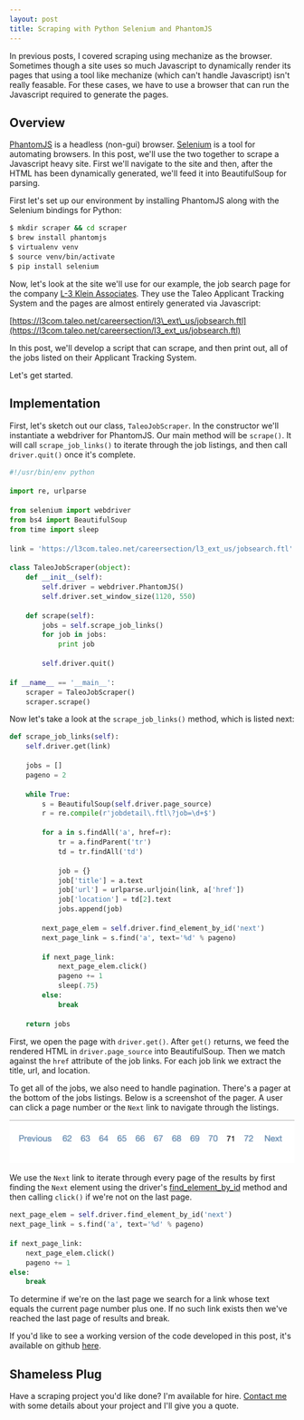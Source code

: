 ```yaml
---
layout: post
title: Scraping with Python Selenium and PhantomJS
---
```


In previous posts, I covered scraping using mechanize as the browser. Sometimes though 
a site uses so much Javascript to dynamically render its pages that using a tool like 
mechanize (which can't handle Javascript) isn't really feasable. For these cases, we have
to use a browser that can run the Javascript required to generate the pages. 

## Overview

[PhantomJS](http://phantomjs.org/) is a headless (non-gui) browser. [Selenium](http://www.seleniumhq.org/) 
 is a tool for automating browsers. In this post, we'll use the two together to scrape 
a Javascript heavy site. First we'll navigate to the site and then, after the HTML has 
been dynamically generated, we'll feed it into BeautifulSoup for parsing.

First let's set up our environment by installing PhantomJS along with the Selenium bindings 
for Python:

```bash
$ mkdir scraper && cd scraper
$ brew install phantomjs
$ virtualenv venv
$ source venv/bin/activate
$ pip install selenium
```

Now, let's look at the site we'll use for our example, the job search page for the company
[L-3 Klein Associates](http://www.l-3com.com/careers/us-job-search.html). They use the Taleo Applicant
Tracking System and the pages are almost entirely generated via Javascript:

[https://l3com.taleo.net/careersection/l3\_ext\_us/jobsearch.ftl](https://l3com.taleo.net/careersection/l3_ext_us/jobsearch.ftl)

In this post, we'll develop a script that can scrape, and then print out, all of the jobs listed on 
their Applicant Tracking System. 

Let's get started. 

## Implementation

First, let's sketch out our class, `TaleoJobScraper`. In the constructor
we'll instantiate a webdriver for PhantomJS. Our main method will be `scrape()`. It will call
`scrape_job_links()` to iterate through the job listings, and then call `driver.quit()` once
it's complete.

```python
#!/usr/bin/env python

import re, urlparse

from selenium import webdriver
from bs4 import BeautifulSoup
from time import sleep

link = 'https://l3com.taleo.net/careersection/l3_ext_us/jobsearch.ftl'

class TaleoJobScraper(object):
    def __init__(self):
        self.driver = webdriver.PhantomJS()
        self.driver.set_window_size(1120, 550)

    def scrape(self):
        jobs = self.scrape_job_links()
        for job in jobs:
            print job

        self.driver.quit()

if __name__ == '__main__':
    scraper = TaleoJobScraper()
    scraper.scrape()
```

Now let's take a look at the `scrape_job_links()` method, which is listed 
next:

```python
def scrape_job_links(self):
    self.driver.get(link)

    jobs = []
    pageno = 2

    while True:
        s = BeautifulSoup(self.driver.page_source)
        r = re.compile(r'jobdetail\.ftl\?job=\d+$')

        for a in s.findAll('a', href=r):
            tr = a.findParent('tr')
            td = tr.findAll('td')

            job = {}
            job['title'] = a.text
            job['url'] = urlparse.urljoin(link, a['href'])
            job['location'] = td[2].text
            jobs.append(job)

        next_page_elem = self.driver.find_element_by_id('next')
        next_page_link = s.find('a', text='%d' % pageno)

        if next_page_link:
            next_page_elem.click()
            pageno += 1
            sleep(.75)
        else:
            break

    return jobs
```

First, we open the page with `driver.get()`. After `get()` returns, we feed the rendered HTML in
`driver.page_source` into BeautifulSoup. Then we match against the `href` attribute of the 
job links. For each job link we extract the title, url, and location.

To get all of the jobs, we also need to handle pagination. There's a pager at the bottom of the 
jobs listings. Below is a screenshot of the pager. A user can click a page number or the `Next` 
link to navigate through the listings.

![Form Image](/assets/taleo/pagination.png)

We use the `Next` link to iterate through every page of the results by first finding the `Next` element 
using the driver's [find\_element\_by\_id](http://selenium-python.readthedocs.org/en/latest/locating-elements.html) 
method and then calling `click()` if we're not on the last page.

```python
next_page_elem = self.driver.find_element_by_id('next')
next_page_link = s.find('a', text='%d' % pageno)

if next_page_link:
    next_page_elem.click()
    pageno += 1
else:
    break
```

To determine if we're on the last page we search for a link whose text equals the current page 
number plus one. If no such link exists then we've reached the last page of results and break.

If you'd like to see a working version of the code developed in this post, it's available on 
github [here](https://github.com/thayton/taleo_job_scraper).

## Shameless Plug

Have a scraping project you'd like done? I'm available for hire. [Contact me](/contact) 
with some details about your project and I'll give you a quote.

